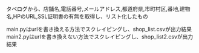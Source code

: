 タベログから、店舗名,電話番号,メールアドレス,都道府県,市町村区,番地,建物名,HPのURL,SSL証明書の有無を取得し、リスト化したもの

main.pyはurlを書き換える方法でスクレイピングし、shop_list.csvが出力結果
main2.pyはurlを書き換えない方法でスクレイピングし、shop_list2.csvが出力結果

